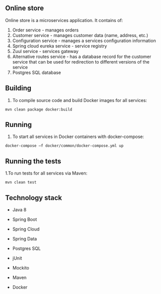## **Online store**

Online store is a microservices application. It contains of:

1. Order service - manages orders
2. Customer service - manages customer data (name, address, etc.)
3. Configuration service - manages a services configuration information
4. Spring cloud eureka service - service registry
5. Zuul service - services gateway
6. Alternative routes service - has a database record for the customer service that can be used for redirection to different versions of the service
7. Postgres SQL database

## **Building**

1. To compile source code and build Docker images for all services:
```
mvn clean package docker:build
```

## **Running**

1. To start all services in Docker containers with docker-compose:
```
docker-compose –f docker/common/docker-compose.yml up
```

## **Running the tests**

1.To run tests for all services via Maven:
```
mvn clean test
```

## **Technology stack**

* Java 8
* Spring Boot
* Spring Cloud
* Spring Data
* Postgres SQL

* jUnit
* Mockito

* Maven
* Docker